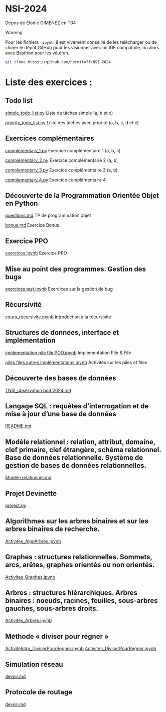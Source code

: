 # NSI-2024
Dépos de Élodie GIMENEZ en T04

> [!WARNING]
> Pour les fichiers `.ipynb`, il est vivement conseillé de les télécharger ou de cloner le dépôt GitHub pour les visionner avec un IDE compatible, ou alors avec Basthon pour les vétéran.
> ```bash
> git clone https://github.com/hermitoff/NSI-2024
> ```

# Liste des exercices :

## Todo list
[simple_todo_list.py](./List_of_tasks/simple_todo_list.py) Liste de tâches simple (a, b et c)

[priority_todo_list.py](./List_of_tasks/priority_todo_list.py) Liste des tâches avec priorité (a, b, c, d et e)

## Exercices complémentaires
[complementary_1.py](./Complementary_exercices/complementary_1.py) Exercice complémentaire 1 (a, b, c)

[complementary_2.py](./Complementary_exercices/complementary_2.py) Exercice complémentaire 2 (a, b)

[complementary_3.py](./Complementary_exercices/complementary_3.py) Exercice complémentaire 3 (a, b)

[complementary_4.py](./Complementary_exercices/complementary_4.py) Exercice complémentaire 4

## Découverte de la Programmation Orientée Objet en Python
[questions.md](./Object_Programming/questions.md) TP de programmation objet

[bonus.md](./Object_Programming/Bonus/bonus.md) Exercice Bonus

## Exercice PPO
[exercices.ipynb](./PPO/exercices.ipynb) Exercice PPO

## Mise au point des programmes. Gestion des bugs
[exercices test.ipynb](./Bugs_Management/exercices%20test.ipynb) Exercices sur la gestion de bug

## Récursivité
[cours_recursivite.ipynb](./Recursivity/cours_recursivite.ipynb) Introduction à la récursivité

## Structures de données, interface et implémentation
[implementation pile file POO.ipynb](./Data_structures_interface_implementation/implementation%20pile%20file%20POO.ipynb) Implémentation Pile & File

[piles files autres implémentations.ipynb](./Data_structures_interface_implementation/piles%20files%20autres%20implémentations.ipynb) Activités sur les piles et files

## Découverte des bases de données
[TNSI_observation bdd 2024.md](./Discovering_Databases/TNSI_observation%20bdd%202024.md)

## Langage SQL : requêtes d’interrogation et de mise à jour d’une base de données
[README.md](./SQL/README.md)

## Modèle relationnel : relation, attribut, domaine, clef primaire, clef étrangère, schéma relationnel. Base de données relationnelle. Système de gestion de bases de données relationnelles.
[Modèle relationnel.md](./SQL/Relational_Model/Modèle%20relationnel.md)

## Projet Devinette
[project.py](./Tree/Project/project.py)

## Algorithmes sur les arbres binaires et sur les arbres binaires de recherche.
[Activites_AlgoArbres.ipynb](./Tree/Binary_trees/Activites_AlgoArbres.ipynb)

## Graphes : structures relationnelles. Sommets, arcs, arêtes, graphes orientés ou non orientés.
[Activites_Graphes.ipynb](./Tree/Graphs_and_relational_structures/Activites_Graphes.ipynb)

## Arbres : structures hiérarchiques. Arbres binaires : noeuds, racines, feuilles, sous-arbres gauches, sous-arbres droits.
[Activités_Arbres.ipynb](./Tree/Hierarchical_tree_structures/Activités_Arbres.ipynb)

## Méthode « diviser pour régner »
[ActiviteIntro_DiviserPourRegner.ipynb](./Divide_and_Conquer/ActiviteIntro_DiviserPourRegner.ipynb)
[Activites_DiviserPourRegner.ipynb](./Divide_and_Conquer/Activites_DiviserPourRegner.ipynb)

## Simulation réseau
[devoir.md](./Network_Simulation/devoir.md)

## Protocole de routage
[devoir.md](./Network_routing/devoir.md)